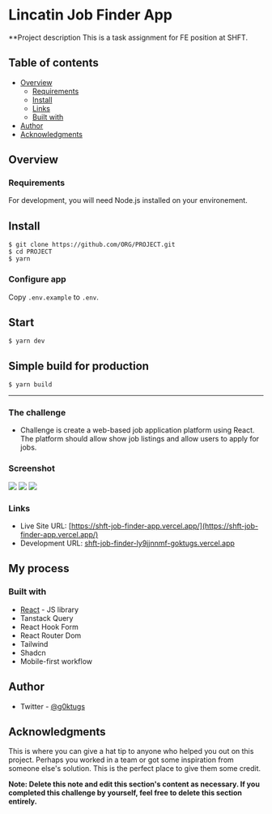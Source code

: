# Lincatin Job Finder App

**Project description
This is a task assignment for FE position at SHFT. 

## Table of contents

- [Overview](#overview)
  - [Requirements](#Requirements)
  - [Install](#Install)
  - [Links](#links)
  - [Built with](#built-with)
- [Author](#author)
- [Acknowledgments](#acknowledgments)

## Overview

### Requirements

For development, you will need Node.js installed on your environement.
    
## Install

    $ git clone https://github.com/ORG/PROJECT.git
    $ cd PROJECT
    $ yarn

### Configure app

Copy `.env.example` to `.env`.

## Start 

    $ yarn dev

## Simple build for production

    $ yarn build

---

### The challenge

- Challenge is create a web-based job application platform using React.
The platform should allow show job listings and allow users to apply for jobs.

### Screenshot

![](https://prnt.sc/YVBWKQOJcJJs)
![](https://prnt.sc/ogn0aLodlbRM)
![](https://prnt.sc/M1tT8CqW29PE)

### Links

- Live Site URL: [https://shft-job-finder-app.vercel.app/](https://shft-job-finder-app.vercel.app/)
- Development URL: [shft-job-finder-ly9jjnnmf-goktugs.vercel.app](shft-job-finder-ly9jjnnmf-goktugs.vercel.app)

## My process

### Built with

- [React](https://reactjs.org/) - JS library
- Tanstack Query
- React Hook Form
- React Router Dom
- Tailwind
- Shadcn
- Mobile-first workflow

## Author

- Twitter - [@g0ktugs](https://www.twitter.com/g0ktugs)

## Acknowledgments

This is where you can give a hat tip to anyone who helped you out on this project. Perhaps you worked in a team or got some inspiration from someone else's solution. This is the perfect place to give them some credit.

**Note: Delete this note and edit this section's content as necessary. If you completed this challenge by yourself, feel free to delete this section entirely.**
